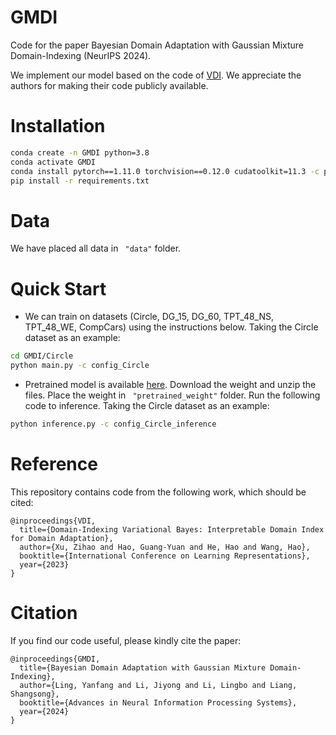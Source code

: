 # GMDI

Code  for the paper Bayesian Domain Adaptation with Gaussian Mixture Domain-Indexing (NeurIPS 2024). 

We implement our model based on the code of [VDI](https://github.com/Wang-ML-Lab/VDI). We appreciate the authors for making their code publicly available.

# Installation

```bash
conda create -n GMDI python=3.8
conda activate GMDI    
conda install pytorch==1.11.0 torchvision==0.12.0 cudatoolkit=11.3 -c pytorch
pip install -r requirements.txt  
```

# Data 

We have placed all data in ` "data"` folder.

# Quick Start

*  We can train on datasets (Circle, DG_15, DG_60, TPT_48_NS, TPT_48_WE, CompCars) using the instructions below. Taking the Circle dataset as an example:

  ```bash
  cd GMDI/Circle
  python main.py -c config_Circle
  ```

*  Pretrained model is available [here](https://drive.google.com/file/d/1pS6XUndTA6l0g5eJ9z5AZ0T4UgB6R1cD/view?usp=drive_link). Download  the weight and unzip the files. Place the weight in ` "pretrained_weight"` folder. Run the following code to inference. Taking the Circle dataset as an example:

  ```bash
  python inference.py -c config_Circle_inference
  ```

# Reference

This repository contains code from the following work, which should be cited:

```
@inproceedings{VDI,
  title={Domain-Indexing Variational Bayes: Interpretable Domain Index for Domain Adaptation},
  author={Xu, Zihao and Hao, Guang-Yuan and He, Hao and Wang, Hao},
  booktitle={International Conference on Learning Representations},
  year={2023}
}
```

# Citation

If you find our code useful, please kindly cite the paper:

```
@inproceedings{GMDI,
  title={Bayesian Domain Adaptation with Gaussian Mixture Domain-Indexing},
  author={Ling, Yanfang and Li, Jiyong and Li, Lingbo and Liang, Shangsong},
  booktitle={Advances in Neural Information Processing Systems},
  year={2024}
}
```

